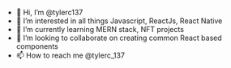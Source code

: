 - 👋 Hi, I’m @tylerc137
- 👀 I’m interested in all things Javascript, ReactJs, React Native
- 🌱 I’m currently learning MERN stack, NFT projects
- 💞️ I’m looking to collaborate on creating common React based components
- 📫 How to reach me @tylerc_137

<!---
tylerc137/tylerc137 is a ✨ special ✨ repository because its `README.md` (this file) appears on your GitHub profile.
You can click the Preview link to take a look at your changes.
--->
